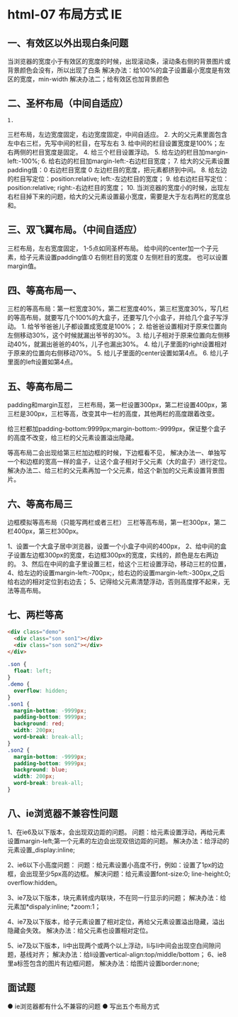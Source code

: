 # html-07 布局方式 IE
## 一、有效区以外出现白条问题
当浏览器的宽度小于有效区的宽度的时候，出现滚动条，滚动条右侧的背景图片或背景颜色会没有，所以出现了白条
解决办法：给100%的盒子设置最小宽度是有效区的宽度，min-width
解决办法二；给有效区也加背景颜色


## 二、圣杯布局（中间自适应）
	1. 
三栏布局，左边宽度固定，右边宽度固定，中间自适应。
	2. 
大的父元素里面包含左中右三栏，先写中间的栏目，在写左右
	3. 
给中间的栏目设置宽度是100%；左右两侧的栏目宽度是固定。
	4. 
给三个栏目设置浮动。
	5. 
给左边的栏目加margin-left:-100%;
	6. 
给右边的栏目加margin-left:-右边栏目宽度；
	7. 
给大的父元素设置padding值：0 右边栏目宽度 0 左边栏目的宽度，把元素都挤到中间。
	8. 
给左边的栏目写定位：position:relative; left:-左边栏目的宽度；
	9. 
给右边栏目写定位：position:relative; right:-右边栏目的宽度；
	10. 
当浏览器的宽度小的时候，出现左右栏目掉下来的问题，给大的父元素设置最小宽度，需要是大于左右两栏的宽度总和。





## 三、双飞翼布局。（中间自适应）
三栏布局，左右宽度固定，
1-5点如同圣杯布局。
给中间的center加一个子元素，给子元素设置padding值:0 右侧栏目的宽度 0 左侧栏目的宽度。
也可以设置margin值。




## 四、等高布局一、
三栏的等高布局：第一栏宽度30%，第二栏宽度40%，第三栏宽度30%，写几栏的等高布局，就要写几个100%的大盒子，还要写几个小盒子，并给几个盒子写浮动。
	1. 
给爷爷爸爸儿子都设置成宽度是100%；
	2. 
给爸爸设置相对于原来位置向左侧移动30%，这个时候就漏出爷爷的30%。
	3. 
给儿子相对于原来位置向左侧移动40%，就漏出爸爸的40%，儿子也漏出30%。
	4. 
给儿子里面的right设置相对于原来的位置向右侧移动70%。
	5. 
给儿子里面的center设置如第4点。
	6. 
给儿子里面的left设置如第4点。





## 五、等高布局二
padding和margin互怼，
三栏布局，第一栏设置300px，第二栏设置400px，第三栏是300px，三栏等高，改变其中一栏的高度，其他两栏的高度跟着改变。

给三栏都加padding-bottom:9999px;margin-bottom:-9999px，保证整个盒子的高度不改变，给三栏的父元素设置溢出隐藏。

等高布局二会出现给第三栏加边框的时候，下边框看不见，
解决办法一、单独写一个和边框的宽高一样的盒子，让这个盒子相对于父元素（大的盒子）进行定位。
解决办法二、给三栏的父元素再加一个父元素，给这个新加的父元素设置背景图片。




## 六、等高布局三
边框模拟等高布局（只能写两栏或者三栏）
三栏等高布局，第一栏300px，第二栏400px，第三栏300px。

1、设置一个大盒子居中浏览器，设置一个小盒子中间的400px，
2、给中间的盒子设置左边框300px的宽度，右边框300px的宽度，实线的，颜色是左右两边的。
3、然后在中间的盒子里设置三栏，给这个三栏设置浮动，移动三栏的位置，
4、给左边的设置margin-left:-700px;，给右边的设置margin-left:-300px,之后给右边的相对定位到右边去；
5、记得给父元素清楚浮动，否则高度撑不起来，无法等高布局。

## 七、两栏等高


```html
<div class="demo">
  <div class="son son1"></div>
  <div class="son son2"></div>
</div>
```
```css
.son {
  float: left;
}
.demo {
  overflow: hidden;
}
.son1 {
  margin-bottom: -9999px;
  padding-bottom: 9999px;
  background: red;
  width: 200px;
  word-break: break-all;
}
.son2 {
  margin-bottom: -9999px;
  padding-bottom: 9999px;
  background: blue;
  width: 200px;
  word-break: break-all;
}
```



## 八、ie浏览器不兼容性问题
1、在ie6及以下版本，会出现双边距的问题。
问题：给元素设置浮动，再给元素设置margin-left;第一个元素的左边会出现双倍边距的问题。
解决办法：给浮动的元素设置_display:inline;

2、ie6以下小高度问题：
问题：给元素设置小高度不行，例如：设置了1px的边框，会出现至少5px高的边框。
解决问题：给元素设置font-size:0; line-height:0; overflow:hidden。

3、ie7及以下版本，块元素转成内联块，不在同一行显示的问题；
解决办法：给元素加*dispaly:inline; *zoom:1；

4、ie7及以下版本，给子元素设置了相对定位，再给父元素设置溢出隐藏，溢出隐藏会失效。
解决办法：给父元素也设置相对定位。

5、ie7及以下版本，li中出现两个或两个以上浮动，li与li中间会出现空白间隙问题，基线对齐；
解决办法：给li设置vertical-align:top/middle/bottom；
6、ie8里a标签包含的图片有边框问题，
解决办法：给图片设置border:none;


## 面试题
● ie浏览器都有什么不兼容的问题
● 写出五个布局方式

